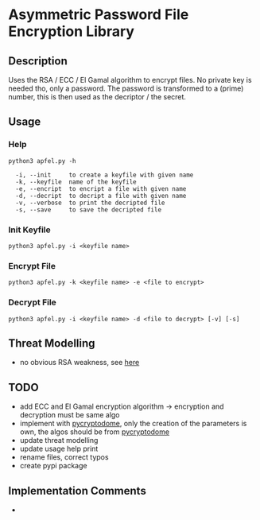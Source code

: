 # Asymmetric Password File Encryption Library
## Description
Uses the RSA / ECC / El Gamal algorithm to encrypt files. No private key is needed tho, only a password. The password is transformed to a (prime) number, this is then used as the decriptor / the secret.

## Usage
### Help
```
python3 apfel.py -h
```
```
  -i, --init     to create a keyfile with given name
  -k, --keyfile  name of the keyfile
  -e, --encript  to encript a file with given name
  -d, --decript  to decript a file with given name
  -v, --verbose  to print the decripted file
  -s, --save     to save the decripted file
```

### Init Keyfile
```python3 apfel.py -i <keyfile name>```

### Encrypt File
```python3 apfel.py -k <keyfile name> -e <file to encrypt>```

### Decrypt File
```python3 apfel.py -i <keyfile name> -d <file to decrypt> [-v] [-s]```

## Threat Modelling
- no obvious RSA weakness, see [here](Threat_Modelling.md)

## TODO
- add ECC and El Gamal encryption algorithm -> encryption and decryption must be same algo
- implement with [pycryptodome](https://pycryptodome.readthedocs.io/en/latest/), only the creation of the parameters is own, the algos should be from [pycryptodome](https://pycryptodome.readthedocs.io/en/latest/)
- update threat modelling
- update usage help print
- rename files, correct typos
- create pypi package

## Implementation Comments
- 
